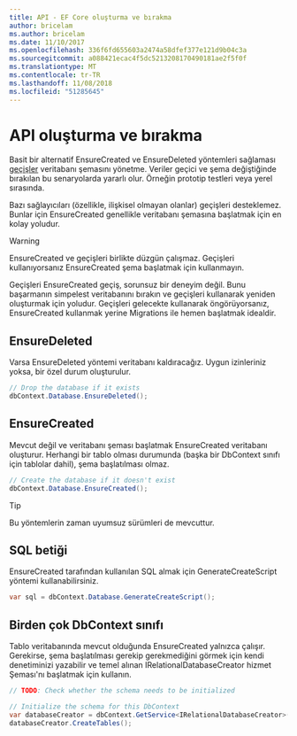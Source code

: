 ```yaml
---
title: API - EF Core oluşturma ve bırakma
author: bricelam
ms.author: bricelam
ms.date: 11/10/2017
ms.openlocfilehash: 336f6fd655603a2474a58dfef377e121d9b04c3a
ms.sourcegitcommit: a088421ecac4f5dc5213208170490181ae2f5f0f
ms.translationtype: MT
ms.contentlocale: tr-TR
ms.lasthandoff: 11/08/2018
ms.locfileid: "51285645"
---
```

# <a name="create-and-drop-apis"></a>API oluşturma ve bırakma

Basit bir alternatif EnsureCreated ve EnsureDeleted yöntemleri sağlaması [geçişler](migrations/index.md) veritabanı şemasını yönetme. Veriler geçici ve şema değiştiğinde bırakılan bu senaryolarda yararlı olur. Örneğin prototip testleri veya yerel sırasında.

Bazı sağlayıcıları (özellikle, ilişkisel olmayan olanlar) geçişleri desteklemez. Bunlar için EnsureCreated genellikle veritabanı şemasına başlatmak için en kolay yoludur.

> [!WARNING]
> EnsureCreated ve geçişleri birlikte düzgün çalışmaz. Geçişleri kullanıyorsanız EnsureCreated şema başlatmak için kullanmayın.

Geçişleri EnsureCreated geçiş, sorunsuz bir deneyim değil. Bunu başarmanın simpelest veritabanını bırakın ve geçişleri kullanarak yeniden oluşturmak için yoludur. Geçişleri gelecekte kullanarak öngörüyorsanız, EnsureCreated kullanmak yerine Migrations ile hemen başlatmak idealdir.

## <a name="ensuredeleted"></a>EnsureDeleted

Varsa EnsureDeleted yöntemi veritabanı kaldıracağız. Uygun izinleriniz yoksa, bir özel durum oluşturulur.

``` csharp
// Drop the database if it exists
dbContext.Database.EnsureDeleted();
```

## <a name="ensurecreated"></a>EnsureCreated

Mevcut değil ve veritabanı şeması başlatmak EnsureCreated veritabanı oluşturur. Herhangi bir tablo olması durumunda (başka bir DbContext sınıfı için tablolar dahil), şema başlatılması olmaz.

``` csharp
// Create the database if it doesn't exist
dbContext.Database.EnsureCreated();
```

> [!TIP]
> Bu yöntemlerin zaman uyumsuz sürümleri de mevcuttur.

## <a name="sql-script"></a>SQL betiği

EnsureCreated tarafından kullanılan SQL almak için GenerateCreateScript yöntemi kullanabilirsiniz.

``` csharp
var sql = dbContext.Database.GenerateCreateScript();
```

## <a name="multiple-dbcontext-classes"></a>Birden çok DbContext sınıfı

Tablo veritabanında mevcut olduğunda EnsureCreated yalnızca çalışır. Gerekirse, şema başlatılması gerekip gerekmediğini görmek için kendi denetiminizi yazabilir ve temel alınan IRelationalDatabaseCreator hizmet Şeması'nı başlatmak için kullanın.

``` csharp
// TODO: Check whether the schema needs to be initialized

// Initialize the schema for this DbContext
var databaseCreator = dbContext.GetService<IRelationalDatabaseCreator>();
databaseCreator.CreateTables();
```
